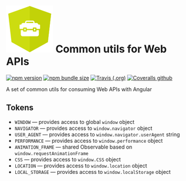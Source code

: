 # ![logo](logo.svg) Common utils for Web APIs

[![npm version](https://img.shields.io/npm/v/@ng-web-apis/common.svg)](https://npmjs.com/package/@ng-web-apis/common)
[![npm bundle size](https://img.shields.io/bundlephobia/minzip/@ng-web-apis/common)](https://bundlephobia.com/result?p=@ng-web-apis/common)
[![Travis (.org)](https://img.shields.io/travis/ng-web-apis/common)](https://travis-ci.org/ng-web-apis/common)
[![Coveralls github](https://img.shields.io/coveralls/github/ng-web-apis/common)](https://coveralls.io/github/ng-web-apis/common?branch=master)

A set of common utils for consuming Web APIs with Angular

## Tokens

-   `WINDOW` — provides access to global `window` object
-   `NAVIGATOR` — provides access to `window.navigator` object
-   `USER_AGENT` — provides access to `window.navigator.userAgent` string
-   `PERFORMANCE` — provides access to `window.performance` object
-   `ANIMATION_FRAME` — shared Observable based on `window.requestAnimationFrame`
-   `CSS` — provides access to `window.CSS` object
-   `LOCATION` — provides access to `window.location` object
-   `LOCAL_STORAGE` — provides access to `window.localStorage` object

